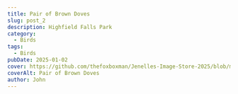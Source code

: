 ```yaml
---
title: Pair of Brown Doves
slug: post_2
description: Highfield Falls Park
category:
  - Birds
tags:
  - Birds
pubDate: 2025-01-02
cover: https://github.com/thefoxboxman/Jenelles-Image-Store-2025/blob/main/Post-1_DSC9319-Edit.jpg?raw=true
coverAlt: Pair of Brown Doves
author: John
---
```

